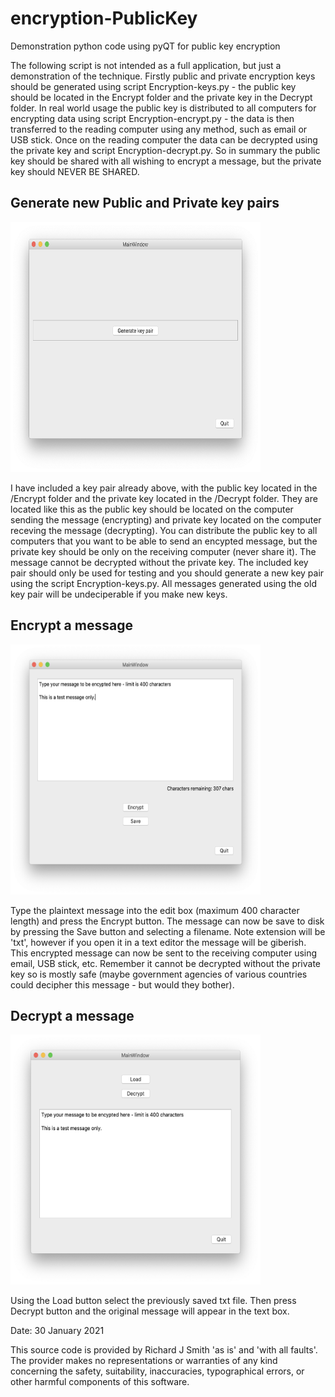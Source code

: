 # encryption-PublicKey
Demonstration python code using pyQT for public key encryption

The following script is not intended as a full application, but just a demonstration of the technique. Firstly public and private encryption keys should be generated using script Encryption-keys.py - the public key should be located in the Encrypt folder and the private key in the Decrypt folder. In real world usage the public key is distributed to all computers for encrypting data using script Encryption-encrypt.py - the data is then transferred to the reading computer using any method, such as email or USB stick. 
Once on the reading computer the data can be decrypted using the private key and script Encryption-decrypt.py. So in summary the public key should be shared with all wishing to encrypt a message, but the private key should NEVER BE SHARED.

## Generate new Public and Private key pairs

<img src="screenshot-01.png" width="400" height="400">

I have included a key pair already above, with the public key located in the /Encrypt folder and the private key located in the /Decrypt folder. They are located like this as the public key should be located on the computer sending the message (encrypting) and private key located on the computer receving the message (decrypting). You can distribute the public key to all computers that you want to be able to send an encypted message, but the private key should be only on the receiving computer (never share it). The message cannot be decrypted without the private key.
The included key pair should only be used for testing and you should generate a new key pair using the script Encryption-keys.py. All messages generated using the old key pair will be undeciperable if you make new keys.

## Encrypt a message

<img src="screenshot-04.png" width="400" height="400">

Type the plaintext message into the edit box (maximum 400 character length) and press the Encrypt button. The message can now be save to disk by pressing the Save button and selecting a filename. Note extension will be 'txt', however if you open it in a text editor the message will be giberish.
This encrypted message can now be sent to the receiving computer using email, USB stick, etc. Remember it cannot be decrypted without the private key so is mostly safe (maybe government agencies of various countries could decipher this message - but would they bother).

## Decrypt a message

<img src="screenshot-08.png" width="400" height="400">

Using the Load button select the previously saved txt file. Then press Decrypt button and the original message will appear in the text box.


Date: 30 January 2021

This source code is provided by Richard J Smith 'as is' and 'with all faults'. The provider makes no 
representations or warranties of any kind concerning the safety, suitability, inaccuracies, 
typographical errors, or other harmful components of this software.

